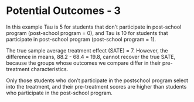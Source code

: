 # Potential Outcomes - 3

<p>In this example Tau is 5 for students that don't participate in post-school program (post-school program = 0), 
  and Tau is 10 for students that participate in post-school program (post-school program = 1).</p>

<p>The true sample average treatment effect (SATE)  =  7. However, the difference in means, 88.2 - 68.4 = 19.8, cannot recover the true SATE, because the groups whose outcomes we compare differ in their pre-treatment characteristics.</p>

<p>Only those students who don’t participate in the postschool program select into the treatment, and their pre-treatment scores are higher than students who participate in the post-school program.</p>
